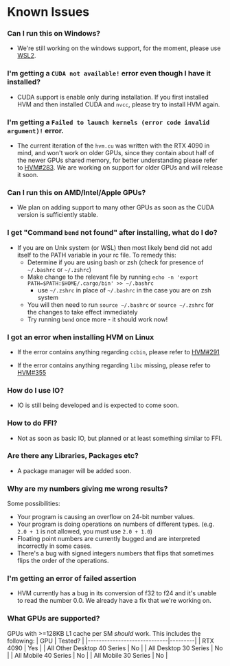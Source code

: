 # Known Issues

### Can I run this on Windows?
- We're still working on the windows support, for the moment, please use [WSL2](https://learn.microsoft.com/en-us/windows/wsl/install).

### I'm getting a `CUDA not available!` error even though I have it installed?
- CUDA support is enable only during installation. If you first installed HVM and then installed CUDA and `nvcc`, please try to install HVM again.

### I'm getting a `Failed to launch kernels (error code invalid argument)!` error.
- The current iteration of the `hvm.cu` was written with the RTX 4090 in mind, and won't work on older GPUs, since they contain about half of the newer GPUs shared memory, for better understanding please refer to [HVM#283](https://github.com/HigherOrderCO/HVM/issues/283). We are working on support for older GPUs and will release it soon.

### Can I run this on AMD/Intel/Apple GPUs?
- We plan on adding support to many other GPUs as soon as the CUDA version is sufficiently stable.

### I get "Command `bend` not found" after installing, what do I do?
- If you are on Unix system (or WSL) then most likely bend did not add itself to the PATH variable in your rc file. To remedy this:
  - Determine if you are using bash or zsh (check for presence of `~/.bashrc` or `~/.zshrc`)
  - Make change to the relevant file by running `echo -n 'export PATH=$PATH:$HOME/.cargo/bin' >> ~/.bashrc`
    - use `~/.zshrc` in place of `~/.bashrc` in the case you are on zsh system
  - You will then need to run `source ~/.bashrc` or `source ~/.zshrc` for the changes to take effect immediately
  - Try running `bend` once more - it should work now! 

### I got an error when installing HVM on Linux
- If the error contains anything regarding `ccbin`, please refer to [HVM#291](https://github.com/HigherOrderCO/HVM/issues/291)

- If the error contains anything regarding `libc` missing, please refer to [HVM#355](https://github.com/HigherOrderCO/Bend/issues/355)

### How do I use IO?
- IO is still being developed and is expected to come soon.

### How to do FFI?
- Not as soon as basic IO, but planned or at least something similar to FFI.

### Are there any Libraries, Packages etc?
- A package manager will be added soon.

### Why are my numbers giving me wrong results?
Some possibilities:
- Your program is causing an overflow on 24-bit number values.
- Your program is doing operations on numbers of different types. (e.g. `2.0 + 1` is not allowed, you must use `2.0 + 1.0`)
- Floating point numbers are currently bugged and are interpreted incorrectly in some cases.
- There's a bug with signed integers numbers that flips that sometimes flips the order of the operations.

### I'm getting an error of failed assertion
- HVM currently has a bug in its conversion of f32 to f24 and it's unable to read the number 0.0. We already have a fix that we're working on.

### What GPUs are supported?
GPUs with >=128KB L1 cache per SM *should* work. This includes the following:
| GPU                         | Tested? |
|-----------------------------|---------|
| RTX 4090                    | Yes     |
| All Other Desktop 40 Series | No      |
| All Desktop 30 Series       | No      |
| All Mobile 40 Series        | No      |
| All Mobile 30 Series        | No      |
